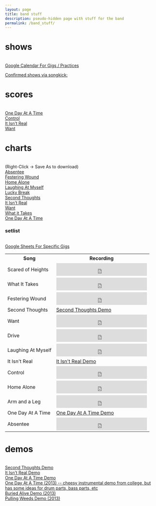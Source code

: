 ```yaml
---
layout: page
title: band stuff
description: pseudo-hidden page with stuff for the band
permalink: /band_stuff/
---
```

# shows

<br>
<a href="https://calendar.google.com/calendar/u/0?cid=NjEwZTk3ZDFlOTViOThlNzMzYTZiYzZmZjcwZDk2ZWEwNmYxMTFmZWE1ZmEzMWE4YWY2ZGJiYTFjOWFmNTZlOUBncm91cC5jYWxlbmRhci5nb29nbGUuY29t">Google Calendar For Gigs / Practices</a>
<br>

<a href="https://www.songkick.com/artists/5273638" class="songkick-widget" data-theme="light" data-detect-style="true" data-background-color="transparent" data-locale="en">Confirmed shows via songkick:</a>
<script src="//widget.songkick.com/5273638/widget.js"></script>


# scores

<br>
<a href="charts/onedayatatime_score.pdf">One Day At A Time</a>
<br>
<a href="charts/control_score.pdf">Control</a>
<br>
<a href="charts/itisntreal_score.pdf">It Isn't Real</a>
<br>
<a href="charts/want_score.pdf">Want</a>
<br>

# charts

<br>
(Right-Click -> Save As to download)
<br>
<a href="charts/absentee.pdf">Absentee</a>
<br>
<a href="charts/festering_wound.pdf">Festering Wound</a>
<br>
<a href="charts/home_alone.pdf">Home Alone</a>
<br>
<a href="charts/laughing_at_myself.pdf">Laughing At Myself</a>
<br>
<a href="charts/lucky_break.pdf">Lucky Break</a>
<br>
<a href="charts/second_thoughts.pdf">Second Thoughts</a>
<br>
<a href="charts/it_isnt_real.pdf">It Isn't Real</a>
<br>
<a href="charts/want.pdf">Want</a>
<br>
<a href="charts/what_it_takes.pdf">What it Takes</a>
<br>
<a href="charts/one-day-at-a-time-chart.pdf">One Day At A Time</a>

### setlist 

<br>
<a href="https://docs.google.com/spreadsheets/d/1vU8aDYeAyw2ip9CdTubh3pygxsnR29IUSjm3mdH_RS0/edit?usp=sharing">Google Sheets For Specific Gigs</a>
<br>

<table>
  <tr>
    <th>Song</th>
    <th>Recording</th>
  </tr>
  <tr>
    <td>Scared of Heights</td>
    <td><iframe style="border: 0; width: 100%; height: 42px;" src="https://bandcamp.com/EmbeddedPlayer/album=75804434/size=small/bgcol=333333/linkcol=0f91ff/track=2283032254/transparent=true/" seamless><a href="https://jackcampbell.bandcamp.com/album/jack-campbell">Jack Campbell by Jack Campbell</a></iframe></td>
  </tr>
    <tr>
    <td>What It Takes</td>
    <td><iframe style="border: 0; width: 100%; height: 42px;" src="https://bandcamp.com/EmbeddedPlayer/album=3226369140/size=small/bgcol=333333/linkcol=0f91ff/track=1544172260/transparent=true/" seamless><a href="https://jackcampbell.bandcamp.com/album/absentee">Absentee by Jack Campbell</a></iframe></td>
  </tr>
    <tr>
    <td>Festering Wound</td>
    <td><iframe style="border: 0; width: 100%; height: 42px;" src="https://bandcamp.com/EmbeddedPlayer/album=3033148406/size=small/bgcol=333333/linkcol=0f91ff/track=961217851/transparent=true/" seamless><a href="https://jackcampbell.bandcamp.com/album/lucky-break">Lucky Break by Jack Campbell</a></iframe></td>
  </tr>
    <tr>
    <td>Second Thoughts</td>
    <td><a href="demos/second_thoughts_demo.mp3">Second Thoughts Demo</a></td>
  </tr>
    <tr>
    <td>Want</td>
    <td><iframe style="border: 0; width: 100%; height: 42px;" src="https://bandcamp.com/EmbeddedPlayer/album=75804434/size=small/bgcol=333333/linkcol=0687f5/track=4200499227/transparent=true/" seamless><a href="https://jackcampbell.bandcamp.com/album/jack-campbell">Jack Campbell by Jack Campbell</a></iframe></td>
  </tr>
    <tr>
    <td>Drive</td>
    <td><iframe style="border: 0; width: 100%; height: 42px;" src="https://bandcamp.com/EmbeddedPlayer/album=75804434/size=small/bgcol=333333/linkcol=0f91ff/track=4209249963/transparent=true/" seamless><a href="https://jackcampbell.bandcamp.com/album/jack-campbell">Jack Campbell by Jack Campbell</a></iframe></td>
  </tr>
    <tr>
    <td>Laughing At Myself</td>
    <td><iframe style="border: 0; width: 100%; height: 42px;" src="https://bandcamp.com/EmbeddedPlayer/album=3033148406/size=small/bgcol=333333/linkcol=0687f5/track=1643200919/transparent=true/" seamless><a href="https://jackcampbell.bandcamp.com/album/lucky-break">Lucky Break by Jack Campbell</a></iframe></td>
  </tr>
    <tr>
    <td>It Isn't Real</td>
    <td><a href="demos/it_isnt_real.mp3">It Isn't Real Demo</a></td>
  </tr>
    <tr>
    <td>Control</td>
    <td><iframe style="border: 0; width: 100%; height: 42px;" src="https://bandcamp.com/EmbeddedPlayer/album=4097958357/size=small/bgcol=333333/linkcol=0f91ff/track=1816978408/transparent=true/" seamless><a href="https://jackcampbell.bandcamp.com/album/control">Control by Jack Campbell</a></iframe></td>
  </tr>
    <tr>
    <td>Home Alone</td>
    <td><iframe style="border: 0; width: 100%; height: 42px;" src="https://bandcamp.com/EmbeddedPlayer/album=3033148406/size=small/bgcol=333333/linkcol=0f91ff/track=1267972607/transparent=true/" seamless><a href="https://jackcampbell.bandcamp.com/album/lucky-break">Lucky Break by Jack Campbell</a></iframe></td>
<tr>
    <td>Arm and a Leg</td>
    <td><iframe style="border: 0; width: 100%; height: 42px;" src="https://bandcamp.com/EmbeddedPlayer/album=75804434/size=small/bgcol=333333/linkcol=0f91ff/track=2745288164/transparent=true/" seamless><a href="https://jackcampbell.bandcamp.com/album/jack-campbell">Jack Campbell by Jack Campbell</a></iframe></td>
  </tr>
  </tr>
      <tr>
    <td>One Day At A Time</td>
    <td><a href="demos/one-day-at-a-time.mp3">One Day At A Time Demo</a></td>
  </tr>
      <tr>
    <td>Absentee</td>
    <td><iframe style="border: 0; width: 100%; height: 42px;" src="https://bandcamp.com/EmbeddedPlayer/album=3226369140/size=small/bgcol=333333/linkcol=0f91ff/track=4133943999/transparent=true/" seamless><a href="https://jackcampbell.bandcamp.com/album/absentee">Absentee by Jack Campbell</a></iframe></td>
  </tr>
</table>

# demos

<br>
<a href="demos/second_thoughts_demo.mp3">Second Thoughts Demo</a>
<br>
<a href="demos/it_isnt_real.mp3">It Isn't Real Demo</a>
<br>
<a href="demos/one-day-at-a-time.mp3">One Day At A Time Demo</a>
<br>
<a href="demos/one-day-at-a-time-cheesy-instrumental-demo-from-college.mp3">One Day At A Time (2013) -- cheesy instrumental demo from college, but has some ideas for drum parts, bass parts, etc</a>
<br>
<a href="demos/buried alive demo.mp3">Buried Alive Demo (2013)</a>
<br>
<a href="demos/pulling weeds demo.mp3">Pulling Weeds Demo (2013)</a>
